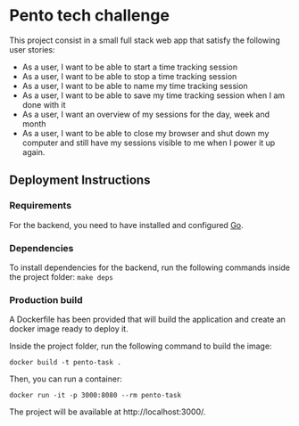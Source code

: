 # Pento tech challenge

This project consist in a small full stack web app that satisfy the following user stories:

- As a user, I want to be able to start a time tracking session
- As a user, I want to be able to stop a time tracking session
- As a user, I want to be able to name my time tracking session
- As a user, I want to be able to save my time tracking session when I am done with it
- As a user, I want an overview of my sessions for the day, week and month
- As a user, I want to be able to close my browser and shut down my computer and still have my sessions visible to me when I power it up again.

## Deployment Instructions

### Requirements

For the backend, you need to have installed and configured [Go](https://golang.org).

### Dependencies

To install dependencies for the backend, run the following commands inside the project folder:
`make deps`

### Production build

A Dockerfile has been provided that will build the application and create an docker image ready to deploy it.

Inside the project folder, run the following command to build the image:

`docker build -t pento-task .`

Then, you can run a container:

`docker run -it -p 3000:8080 --rm pento-task`

The project will be available at http://localhost:3000/.
